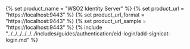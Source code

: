 {% set product_name = "WSO2 Identity Server" %} {% set product_url = "https://localhost:9443" %} {% set product_url_format = "https://localhost:9443" %} {% set product_url_sample = "https://localhost:9443" %} 
{% include "../../../../../../includes/guides/authentication/eid-login/add-signicat-login.md" %}